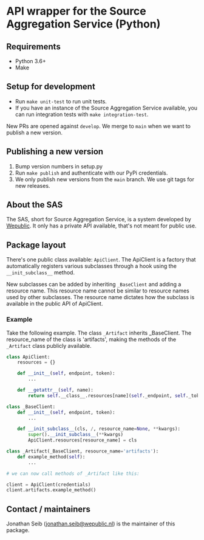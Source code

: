 # API wrapper for the Source Aggregation Service (Python)

## Requirements

- Python 3.6+
- Make

## Setup for development

- Run `make unit-test` to run unit tests.
- If you have an instance of the Source Aggregation Service available, you can run integration tests with `make integration-test`.

New PRs are opened against `develop`. We merge to `main` when we want to publish a new version.

## Publishing a new version

1. Bump version numbers in setup.py
2. Run `make publish` and authenticate with our PyPi credentials.
3. We only publish new versions from the `main` branch. We use git tags for new releases.

## About the SAS

The SAS, short for Source Aggregation Service, is a system developed by [Wepublic](https://wepublic.nl). It only has a private API available, that's not meant for public use.

## Package layout

There's one public class available: `ApiClient`. The ApiClient is a factory that automatically registers various subclasses through a hook using the `__init_subclass__` method.

New subclasses can be added by inheriting `_BaseClient` and adding a resource name. This resource name cannot be similar to resource names used by other subclasses. The resource name dictates how the subclass is available in the public API of ApiClient.

### Example

Take the following example. The class `_Artifact` inherits _BaseClient. The resource_name of the class is 'artifacts', making the methods of the `_Artifact` class publicly available.

```python
class ApiClient:
    resources = {}

    def __init__(self, endpoint, token):
        ...

    def __getattr__(self, name):
        return self.__class__.resources[name](self._endpoint, self._token)

class _BaseClient:
    def __init__(self, endpoint, token):
        ...

    def __init_subclass__(cls, /, resource_name=None, **kwargs):
        super().__init_subclass__(**kwargs)
        ApiClient.resources[resource_name] = cls

class _Artifact(_BaseClient, resource_name='artifacts'):
    def example_method(self):
        ...

# we can now call methods of _Artifact like this:

client = ApiClient(credentials)
client.artifacts.example_method()
```



## Contact / maintainers

Jonathan Seib (jonathan.seib@wepublic.nl) is the maintainer of this package.
